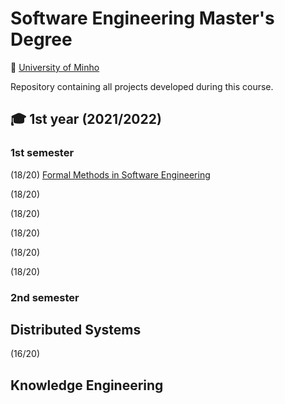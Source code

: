 # Software Engineering Master's Degree
📍 [University of Minho](https://www.uminho.pt/EN)

Repository containing all projects developed during this course.

## 🎓 1st year (2021/2022)

### 1st semester
(18/20) [Formal Methods in Software Engineering]()

(18/20) []()

(18/20) []()

(18/20) []()

(18/20) []()

(18/20) []()


### 2nd semester

## Distributed Systems

(16/20) []()

## Knowledge Engineering
